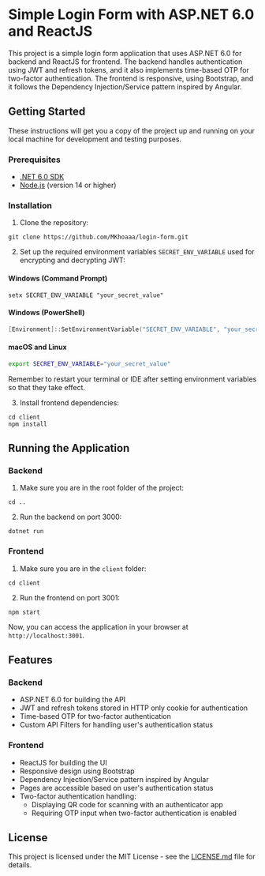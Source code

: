 # Simple Login Form with ASP.NET 6.0 and ReactJS

This project is a simple login form application that uses ASP.NET 6.0 for backend and ReactJS for frontend. The backend handles authentication using JWT and refresh tokens, and it also implements time-based OTP for two-factor authentication. The frontend is responsive, using Bootstrap, and it follows the Dependency Injection/Service pattern inspired by Angular.

## Getting Started

These instructions will get you a copy of the project up and running on your local machine for development and testing purposes.

### Prerequisites

- [.NET 6.0 SDK](https://dotnet.microsoft.com/download/dotnet/6.0)
- [Node.js](https://nodejs.org/en/download/) (version 14 or higher)

### Installation

1. Clone the repository:

```
git clone https://github.com/MKhoaaa/login-form.git
```

2. Set up the required environment variables `SECRET_ENV_VARIABLE` used for encrypting and decrypting JWT:

#### Windows (Command Prompt)
```
setx SECRET_ENV_VARIABLE "your_secret_value"
```

#### Windows (PowerShell)
```powershell
[Environment]::SetEnvironmentVariable("SECRET_ENV_VARIABLE", "your_secret_value", "User")
```

#### macOS and Linux
```bash
export SECRET_ENV_VARIABLE="your_secret_value"
```
Remember to restart your terminal or IDE after setting environment variables so that they take effect.

3. Install frontend dependencies:

```
cd client
npm install
```

## Running the Application

### Backend

1. Make sure you are in the root folder of the project:

```
cd ..
```

2. Run the backend on port 3000:

```
dotnet run
```

### Frontend

1. Make sure you are in the `client` folder:

```
cd client
```

2. Run the frontend on port 3001:

```
npm start
```

Now, you can access the application in your browser at `http://localhost:3001`.

## Features

### Backend

- ASP.NET 6.0 for building the API
- JWT and refresh tokens stored in HTTP only cookie for authentication
- Time-based OTP for two-factor authentication
- Custom API Filters for handling user's authentication status

### Frontend

- ReactJS for building the UI
- Responsive design using Bootstrap
- Dependency Injection/Service pattern inspired by Angular
- Pages are accessible based on user's authentication status
- Two-factor authentication handling:
  - Displaying QR code for scanning with an authenticator app
  - Requiring OTP input when two-factor authentication is enabled

## License

This project is licensed under the MIT License - see the [LICENSE.md](https://github.com/your_username_/simple-login-form/blob/main/LICENSE.md) file for details.
